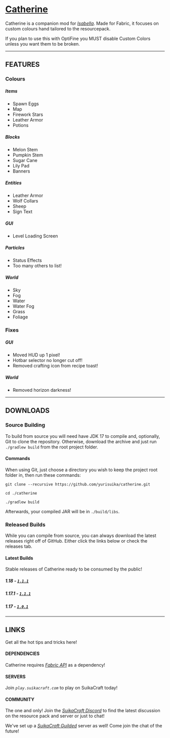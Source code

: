 # [Catherine](http://suikacraft.com)

Catherine is a companion mod for *[Isabella](https://github.com/yurisuika/Isabella)*. Made for Fabric, it focuses on custom colours hand tailored to the resourcepack.

If you plan to use this with OptiFine you MUST disable Custom Colors unless you want them to be broken.

---

## FEATURES

### Colours

##### Items

* Spawn Eggs
* Map
* Firework Stars
* Leather Armor
* Potions

##### Blocks

* Melon Stem
* Pumpkin Stem
* Sugar Cane
* Lily Pad
* Banners

##### Entities

* Leather Armor
* Wolf Collars
* Sheep
* Sign Text

##### GUI

* Level Loading Screen

##### Particles

* Status Effects
* Too many others to list!

##### World

* Sky
* Fog
* Water
* Water Fog
* Grass
* Foliage

### Fixes

##### GUI

* Moved HUD up 1 pixel!
* Hotbar selector no longer cut off!
* Removed crafting icon from recipe toast!

##### World

* Removed horizon darkness!

---

## DOWNLOADS

### Source Building

To build from source you will need have JDK 17 to compile and, optionally, Git to clone the repository. Otherwise, download the archive and just run `./gradlew build` from the root project folder.

#### Commands

When using Git, just choose a directory you wish to keep the project root folder in, then run these commands:

```shell script
git clone --recursive https://github.com/yurisuika/catherine.git

cd ./catherine

./gradlew build
```

Afterwards, your compiled JAR will be in `./build/libs`.

### Released Builds

While you can compile from source, you can always download the latest releases right off of GitHub. Either click the links below or check the releases tab.

#### Latest Builds

Stable releases of Catherine ready to be consumed by the public!

##### 1.18 - [*`1.1.1`*](https://github.com/yurisuika/Catherine/releases/download/1.1.1/catherine-1.18-rc3-1.1.1.jar)

##### 1.17.1 - [*`1.1.1`*](https://github.com/yurisuika/Catherine/releases/download/1.1.1/catherine-1.17.1-1.1.1.jar)

##### 1.17 - [*`1.0.1`*](https://github.com/yurisuika/Catherine/releases/download/1.0.1/catherine-1.17-1.0.1.jar)

---

## LINKS

Get all the hot tips and tricks here!

#### DEPENDENCIES

Catherine requires *[Fabric API](https://www.curseforge.com/minecraft/mc-mods/fabric-api)* as a dependency!

#### SERVERS

Join *`play.suikacraft.com`* to play on SuikaCraft today!

#### COMMUNITY

The one and only! Join the *[SuikaCraft Discord](https://discord.gg/0zdNEkQle7Qg9C1H)* to find the latest discussion on the resource pack and server or just to chat!

We've set up a *[SuikaCraft Guilded](https://www.guilded.gg/i/Z2yNYwAk)* server as well! Come join the chat of the future!

